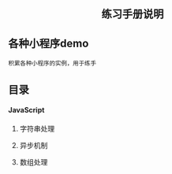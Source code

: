<center><h2>练习手册说明<h2></center>

## 各种小程序demo

	积累各种小程序的实例，用于练手

## 目录

#### JavaScript

1. 字符串处理

2. 异步机制

3. 数组处理
